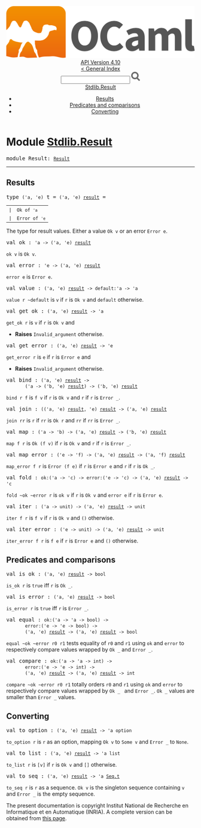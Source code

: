 <!-- ((! set title API !)) ((! set documentation !)) ((! set api !)) ((! set nobreadcrumb !)) -->
<div class="api"><header><nav class="toc brand"><a class="brand" href="https://ocaml.org/"><img src="colour-logo-gray.svg" class="svg" alt="OCaml"></a></nav><nav class="toc"><div class="toc_version"><a href="/docs" id="version-select">API Version 4.10</a></div><a href="index.html">&lt; General Index</a><div class="api_search"><input type="text" name="apisearch" id="api_search" oninput="mySearch(false);" onkeypress="this.oninput();" onclick="this.oninput();" onpaste="this.oninput();">
<img src="search_icon.svg" alt="Search" class="svg" onclick="mySearch(false)"></div>
<div id="search_results"></div><div class="toc_title"><a href="#top">Stdlib.Result</a></div><ul><li><a href="#results">Results</a></li><li><a href="#preds">Predicates and comparisons</a></li><li><a href="#convert">Converting</a></li></ul></nav></header>

<h1>Module <a href="type_Stdlib.Result.html">Stdlib.Result</a></h1>

<pre><span id="MODULEResult"><span class="keyword">module</span> Result</span>: <code class="type"><a href="Result.html">Result</a></code></pre><hr width="100%">
<h2 id="results">Results</h2>
<pre><span id="TYPEt"><span class="keyword">type</span> <code class="type">('a, 'e)</code> t</span> = <code class="type">('a, 'e) <a href="Stdlib.html#TYPEresult">result</a></code> = </pre><table class="typetable">
<tbody><tr>
<td align="left" valign="top">
<code><span class="keyword">|</span></code></td>
<td align="left" valign="top">
<code><span id="TYPEELTt.Ok"><span class="constructor">Ok</span></span> <span class="keyword">of</span> <code class="type">'a</code></code></td>

</tr>
<tr>
<td align="left" valign="top">
<code><span class="keyword">|</span></code></td>
<td align="left" valign="top">
<code><span id="TYPEELTt.Error"><span class="constructor">Error</span></span> <span class="keyword">of</span> <code class="type">'e</code></code></td>

</tr></tbody></table>

<div class="info ">
<div class="info-desc">
<p>The type for result values. Either a value <code class="code"><span class="constructor">Ok</span>&nbsp;v</code> or an error <code class="code"><span class="constructor">Error</span>&nbsp;e</code>.</p>
</div>
</div>


<pre><span id="VALok"><span class="keyword">val</span> ok</span> : <code class="type">'a -&gt; ('a, 'e) <a href="Stdlib.html#TYPEresult">result</a></code></pre><div class="info ">
<div class="info-desc">
<p><code class="code">ok&nbsp;v</code> is <code class="code"><span class="constructor">Ok</span>&nbsp;v</code>.</p>
</div>
</div>

<pre><span id="VALerror"><span class="keyword">val</span> error</span> : <code class="type">'e -&gt; ('a, 'e) <a href="Stdlib.html#TYPEresult">result</a></code></pre><div class="info ">
<div class="info-desc">
<p><code class="code">error&nbsp;e</code> is <code class="code"><span class="constructor">Error</span>&nbsp;e</code>.</p>
</div>
</div>

<pre><span id="VALvalue"><span class="keyword">val</span> value</span> : <code class="type">('a, 'e) <a href="Stdlib.html#TYPEresult">result</a> -&gt; default:'a -&gt; 'a</code></pre><div class="info ">
<div class="info-desc">
<p><code class="code">value&nbsp;r&nbsp;~default</code> is <code class="code">v</code> if <code class="code">r</code> is <code class="code"><span class="constructor">Ok</span>&nbsp;v</code> and <code class="code">default</code> otherwise.</p>
</div>
</div>

<pre><span id="VALget_ok"><span class="keyword">val</span> get_ok</span> : <code class="type">('a, 'e) <a href="Stdlib.html#TYPEresult">result</a> -&gt; 'a</code></pre><div class="info ">
<div class="info-desc">
<p><code class="code">get_ok&nbsp;r</code> is <code class="code">v</code> if <code class="code">r</code> is <code class="code"><span class="constructor">Ok</span>&nbsp;v</code> and</p>
</div>
<ul class="info-attributes">
<li><b>Raises</b> <code>Invalid_argument</code> otherwise.</li>
</ul>
</div>

<pre><span id="VALget_error"><span class="keyword">val</span> get_error</span> : <code class="type">('a, 'e) <a href="Stdlib.html#TYPEresult">result</a> -&gt; 'e</code></pre><div class="info ">
<div class="info-desc">
<p><code class="code">get_error&nbsp;r</code> is <code class="code">e</code> if <code class="code">r</code> is <code class="code"><span class="constructor">Error</span>&nbsp;e</code> and</p>
</div>
<ul class="info-attributes">
<li><b>Raises</b> <code>Invalid_argument</code> otherwise.</li>
</ul>
</div>

<pre><span id="VALbind"><span class="keyword">val</span> bind</span> : <code class="type">('a, 'e) <a href="Stdlib.html#TYPEresult">result</a> -&gt;<br>       ('a -&gt; ('b, 'e) <a href="Stdlib.html#TYPEresult">result</a>) -&gt; ('b, 'e) <a href="Stdlib.html#TYPEresult">result</a></code></pre><div class="info ">
<div class="info-desc">
<p><code class="code">bind&nbsp;r&nbsp;f</code> is <code class="code">f&nbsp;v</code> if <code class="code">r</code> is <code class="code"><span class="constructor">Ok</span>&nbsp;v</code> and <code class="code">r</code> if <code class="code">r</code> is <code class="code"><span class="constructor">Error</span>&nbsp;_</code>.</p>
</div>
</div>

<pre><span id="VALjoin"><span class="keyword">val</span> join</span> : <code class="type">(('a, 'e) <a href="Stdlib.html#TYPEresult">result</a>, 'e) <a href="Stdlib.html#TYPEresult">result</a> -&gt; ('a, 'e) <a href="Stdlib.html#TYPEresult">result</a></code></pre><div class="info ">
<div class="info-desc">
<p><code class="code">join&nbsp;rr</code> is <code class="code">r</code> if <code class="code">rr</code> is <code class="code"><span class="constructor">Ok</span>&nbsp;r</code> and <code class="code">rr</code> if <code class="code">rr</code> is <code class="code"><span class="constructor">Error</span>&nbsp;_</code>.</p>
</div>
</div>

<pre><span id="VALmap"><span class="keyword">val</span> map</span> : <code class="type">('a -&gt; 'b) -&gt; ('a, 'e) <a href="Stdlib.html#TYPEresult">result</a> -&gt; ('b, 'e) <a href="Stdlib.html#TYPEresult">result</a></code></pre><div class="info ">
<div class="info-desc">
<p><code class="code">map&nbsp;f&nbsp;r</code> is <code class="code"><span class="constructor">Ok</span>&nbsp;(f&nbsp;v)</code> if <code class="code">r</code> is <code class="code"><span class="constructor">Ok</span>&nbsp;v</code> and <code class="code">r</code> if <code class="code">r</code> is <code class="code"><span class="constructor">Error</span>&nbsp;_</code>.</p>
</div>
</div>

<pre><span id="VALmap_error"><span class="keyword">val</span> map_error</span> : <code class="type">('e -&gt; 'f) -&gt; ('a, 'e) <a href="Stdlib.html#TYPEresult">result</a> -&gt; ('a, 'f) <a href="Stdlib.html#TYPEresult">result</a></code></pre><div class="info ">
<div class="info-desc">
<p><code class="code">map_error&nbsp;f&nbsp;r</code> is <code class="code"><span class="constructor">Error</span>&nbsp;(f&nbsp;e)</code> if <code class="code">r</code> is <code class="code"><span class="constructor">Error</span>&nbsp;e</code> and <code class="code">r</code> if
    <code class="code">r</code> is <code class="code"><span class="constructor">Ok</span>&nbsp;_</code>.</p>
</div>
</div>

<pre><span id="VALfold"><span class="keyword">val</span> fold</span> : <code class="type">ok:('a -&gt; 'c) -&gt; error:('e -&gt; 'c) -&gt; ('a, 'e) <a href="Stdlib.html#TYPEresult">result</a> -&gt; 'c</code></pre><div class="info ">
<div class="info-desc">
<p><code class="code">fold&nbsp;~ok&nbsp;~error&nbsp;r</code> is <code class="code">ok&nbsp;v</code> if <code class="code">r</code> is <code class="code"><span class="constructor">Ok</span>&nbsp;v</code> and <code class="code">error&nbsp;e</code> if <code class="code">r</code>
    is <code class="code"><span class="constructor">Error</span>&nbsp;e</code>.</p>
</div>
</div>

<pre><span id="VALiter"><span class="keyword">val</span> iter</span> : <code class="type">('a -&gt; unit) -&gt; ('a, 'e) <a href="Stdlib.html#TYPEresult">result</a> -&gt; unit</code></pre><div class="info ">
<div class="info-desc">
<p><code class="code">iter&nbsp;f&nbsp;r</code> is <code class="code">f&nbsp;v</code> if <code class="code">r</code> is <code class="code"><span class="constructor">Ok</span>&nbsp;v</code> and <code class="code">()</code> otherwise.</p>
</div>
</div>

<pre><span id="VALiter_error"><span class="keyword">val</span> iter_error</span> : <code class="type">('e -&gt; unit) -&gt; ('a, 'e) <a href="Stdlib.html#TYPEresult">result</a> -&gt; unit</code></pre><div class="info ">
<div class="info-desc">
<p><code class="code">iter_error&nbsp;f&nbsp;r</code> is <code class="code">f&nbsp;e</code> if <code class="code">r</code> is <code class="code"><span class="constructor">Error</span>&nbsp;e</code> and <code class="code">()</code> otherwise.</p>
</div>
</div>
<h2 id="preds">Predicates and comparisons</h2>
<pre><span id="VALis_ok"><span class="keyword">val</span> is_ok</span> : <code class="type">('a, 'e) <a href="Stdlib.html#TYPEresult">result</a> -&gt; bool</code></pre><div class="info ">
<div class="info-desc">
<p><code class="code">is_ok&nbsp;r</code> is <code class="code"><span class="keyword">true</span></code> iff <code class="code">r</code> is <code class="code"><span class="constructor">Ok</span>&nbsp;_</code>.</p>
</div>
</div>

<pre><span id="VALis_error"><span class="keyword">val</span> is_error</span> : <code class="type">('a, 'e) <a href="Stdlib.html#TYPEresult">result</a> -&gt; bool</code></pre><div class="info ">
<div class="info-desc">
<p><code class="code">is_error&nbsp;r</code> is <code class="code"><span class="keyword">true</span></code> iff <code class="code">r</code> is <code class="code"><span class="constructor">Error</span>&nbsp;_</code>.</p>
</div>
</div>

<pre><span id="VALequal"><span class="keyword">val</span> equal</span> : <code class="type">ok:('a -&gt; 'a -&gt; bool) -&gt;<br>       error:('e -&gt; 'e -&gt; bool) -&gt;<br>       ('a, 'e) <a href="Stdlib.html#TYPEresult">result</a> -&gt; ('a, 'e) <a href="Stdlib.html#TYPEresult">result</a> -&gt; bool</code></pre><div class="info ">
<div class="info-desc">
<p><code class="code">equal&nbsp;~ok&nbsp;~error&nbsp;r0&nbsp;r1</code> tests equality of <code class="code">r0</code> and <code class="code">r1</code> using <code class="code">ok</code>
    and <code class="code">error</code> to respectively compare values wrapped by <code class="code"><span class="constructor">Ok</span>&nbsp;_</code> and
    <code class="code"><span class="constructor">Error</span>&nbsp;_</code>.</p>
</div>
</div>

<pre><span id="VALcompare"><span class="keyword">val</span> compare</span> : <code class="type">ok:('a -&gt; 'a -&gt; int) -&gt;<br>       error:('e -&gt; 'e -&gt; int) -&gt;<br>       ('a, 'e) <a href="Stdlib.html#TYPEresult">result</a> -&gt; ('a, 'e) <a href="Stdlib.html#TYPEresult">result</a> -&gt; int</code></pre><div class="info ">
<div class="info-desc">
<p><code class="code">compare&nbsp;~ok&nbsp;~error&nbsp;r0&nbsp;r1</code> totally orders <code class="code">r0</code> and <code class="code">r1</code> using <code class="code">ok</code> and
    <code class="code">error</code> to respectively compare values wrapped by <code class="code"><span class="constructor">Ok</span>&nbsp;_&nbsp;</code> and <code class="code"><span class="constructor">Error</span>&nbsp;_</code>.
    <code class="code"><span class="constructor">Ok</span>&nbsp;_</code> values are smaller than <code class="code"><span class="constructor">Error</span>&nbsp;_</code> values.</p>
</div>
</div>
<h2 id="convert">Converting</h2>
<pre><span id="VALto_option"><span class="keyword">val</span> to_option</span> : <code class="type">('a, 'e) <a href="Stdlib.html#TYPEresult">result</a> -&gt; 'a option</code></pre><div class="info ">
<div class="info-desc">
<p><code class="code">to_option&nbsp;r</code> is <code class="code">r</code> as an option, mapping <code class="code"><span class="constructor">Ok</span>&nbsp;v</code> to <code class="code"><span class="constructor">Some</span>&nbsp;v</code> and
    <code class="code"><span class="constructor">Error</span>&nbsp;_</code> to <code class="code"><span class="constructor">None</span></code>.</p>
</div>
</div>

<pre><span id="VALto_list"><span class="keyword">val</span> to_list</span> : <code class="type">('a, 'e) <a href="Stdlib.html#TYPEresult">result</a> -&gt; 'a list</code></pre><div class="info ">
<div class="info-desc">
<p><code class="code">to_list&nbsp;r</code> is <code class="code">[v]</code> if <code class="code">r</code> is <code class="code"><span class="constructor">Ok</span>&nbsp;v</code> and <code class="code">[]</code> otherwise.</p>
</div>
</div>

<pre><span id="VALto_seq"><span class="keyword">val</span> to_seq</span> : <code class="type">('a, 'e) <a href="Stdlib.html#TYPEresult">result</a> -&gt; 'a <a href="Seq.html#TYPEt">Seq.t</a></code></pre><div class="info ">
<div class="info-desc">
<p><code class="code">to_seq&nbsp;r</code> is <code class="code">r</code> as a sequence. <code class="code"><span class="constructor">Ok</span>&nbsp;v</code> is the singleton sequence
    containing <code class="code">v</code> and <code class="code"><span class="constructor">Error</span>&nbsp;_</code> is the empty sequence.</p>
</div>
</div>

<div class="copyright">The present documentation is copyright Institut National de Recherche en Informatique et en Automatique (INRIA). A complete version can be obtained from <a href="http://caml.inria.fr/pub/docs/manual-ocaml/">this page</a>.</div></div>